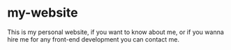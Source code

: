 # my-website
This is my personal website, if you want to know about me, or if you wanna hire me for any front-end development you can contact me.
